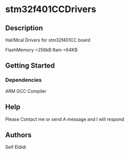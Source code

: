 # stm32f401CCDrivers

## Description

Hal/Mcal Drivers for stm32f401CC board

FlashMemory =256kB
Ram  =64KB

## Getting Started

### Dependencies
ARM GCC Compiler

## Help
Please Contact me or send A message and I will respond

## Authors
Seif Eldidi
